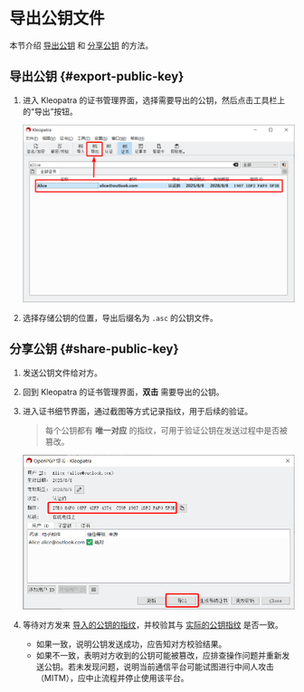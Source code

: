 # 导出公钥文件

本节介绍 [导出公钥](#export-public-key) 和 [分享公钥](#share-public-key) 的方法。

## 导出公钥 {#export-public-key}

1. 进入 Kleopatra 的证书管理界面，选择需要导出的公钥，然后点击工具栏上的“导出”按钮。

    ![导出公钥按钮](export-public-key/export-public-key-button.png)

2. 选择存储公钥的位置，导出后缀名为 `.asc` 的公钥文件。

## 分享公钥 {#share-public-key}

1. 发送公钥文件给对方。

2. 回到 Kleopatra 的证书管理界面，**双击** 需要导出的公钥。

3. <a id="fingerprint"></a>进入证书细节界面，通过截图等方式记录指纹，用于后续的验证。

    > 每个公钥都有 **唯一对应** 的指纹，可用于验证公钥在发送过程中是否被篡改。

    ![证书细节](export-public-key/certificate-detail.png)

4. 等待对方发来 [导入的公钥的指纹](import-public-key-file.md#fingerprint)，并校验其与 [实际的公钥指纹](#fingerprint) 是否一致。

    - 如果一致，说明公钥发送成功，应告知对方校验结果。
    - 如果不一致，表明对方收到的公钥可能被篡改，应排查操作问题并重新发送公钥。若未发现问题，说明当前通信平台可能试图进行中间人攻击（MITM），应中止流程并停止使用该平台。